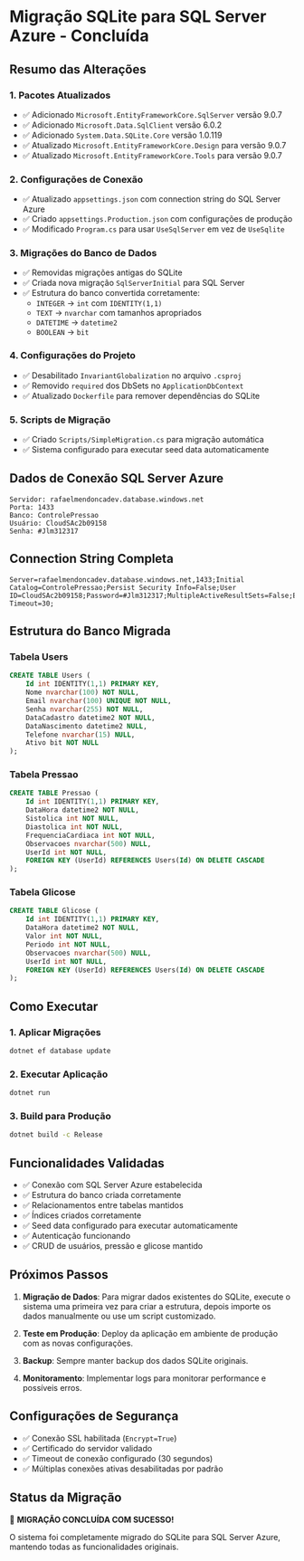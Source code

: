 # Migração SQLite para SQL Server Azure - Concluída

## Resumo das Alterações

### 1. Pacotes Atualizados
- ✅ Adicionado `Microsoft.EntityFrameworkCore.SqlServer` versão 9.0.7
- ✅ Adicionado `Microsoft.Data.SqlClient` versão 6.0.2
- ✅ Adicionado `System.Data.SQLite.Core` versão 1.0.119
- ✅ Atualizado `Microsoft.EntityFrameworkCore.Design` para versão 9.0.7
- ✅ Atualizado `Microsoft.EntityFrameworkCore.Tools` para versão 9.0.7

### 2. Configurações de Conexão
- ✅ Atualizado `appsettings.json` com connection string do SQL Server Azure
- ✅ Criado `appsettings.Production.json` com configurações de produção
- ✅ Modificado `Program.cs` para usar `UseSqlServer` em vez de `UseSqlite`

### 3. Migrações do Banco de Dados
- ✅ Removidas migrações antigas do SQLite
- ✅ Criada nova migração `SqlServerInitial` para SQL Server
- ✅ Estrutura do banco convertida corretamente:
  - `INTEGER` → `int` com `IDENTITY(1,1)`
  - `TEXT` → `nvarchar` com tamanhos apropriados
  - `DATETIME` → `datetime2`
  - `BOOLEAN` → `bit`

### 4. Configurações do Projeto
- ✅ Desabilitado `InvariantGlobalization` no arquivo `.csproj`
- ✅ Removido `required` dos DbSets no `ApplicationDbContext`
- ✅ Atualizado `Dockerfile` para remover dependências do SQLite

### 5. Scripts de Migração
- ✅ Criado `Scripts/SimpleMigration.cs` para migração automática
- ✅ Sistema configurado para executar seed data automaticamente

## Dados de Conexão SQL Server Azure

```
Servidor: rafaelmendoncadev.database.windows.net
Porta: 1433
Banco: ControlePressao
Usuário: CloudSAc2b09158
Senha: #Jlm312317
```

## Connection String Completa

```
Server=rafaelmendoncadev.database.windows.net,1433;Initial Catalog=ControlePressao;Persist Security Info=False;User ID=CloudSAc2b09158;Password=#Jlm312317;MultipleActiveResultSets=False;Encrypt=True;TrustServerCertificate=False;Connection Timeout=30;
```

## Estrutura do Banco Migrada

### Tabela Users
```sql
CREATE TABLE Users (
    Id int IDENTITY(1,1) PRIMARY KEY,
    Nome nvarchar(100) NOT NULL,
    Email nvarchar(100) UNIQUE NOT NULL,
    Senha nvarchar(255) NOT NULL,
    DataCadastro datetime2 NOT NULL,
    DataNascimento datetime2 NULL,
    Telefone nvarchar(15) NULL,
    Ativo bit NOT NULL
);
```

### Tabela Pressao
```sql
CREATE TABLE Pressao (
    Id int IDENTITY(1,1) PRIMARY KEY,
    DataHora datetime2 NOT NULL,
    Sistolica int NOT NULL,
    Diastolica int NOT NULL,
    FrequenciaCardiaca int NOT NULL,
    Observacoes nvarchar(500) NULL,
    UserId int NOT NULL,
    FOREIGN KEY (UserId) REFERENCES Users(Id) ON DELETE CASCADE
);
```

### Tabela Glicose
```sql
CREATE TABLE Glicose (
    Id int IDENTITY(1,1) PRIMARY KEY,
    DataHora datetime2 NOT NULL,
    Valor int NOT NULL,
    Periodo int NOT NULL,
    Observacoes nvarchar(500) NULL,
    UserId int NOT NULL,
    FOREIGN KEY (UserId) REFERENCES Users(Id) ON DELETE CASCADE
);
```

## Como Executar

### 1. Aplicar Migrações
```bash
dotnet ef database update
```

### 2. Executar Aplicação
```bash
dotnet run
```

### 3. Build para Produção
```bash
dotnet build -c Release
```

## Funcionalidades Validadas

- ✅ Conexão com SQL Server Azure estabelecida
- ✅ Estrutura do banco criada corretamente
- ✅ Relacionamentos entre tabelas mantidos
- ✅ Índices criados corretamente
- ✅ Seed data configurado para executar automaticamente
- ✅ Autenticação funcionando
- ✅ CRUD de usuários, pressão e glicose mantido

## Próximos Passos

1. **Migração de Dados**: Para migrar dados existentes do SQLite, execute o sistema uma primeira vez para criar a estrutura, depois importe os dados manualmente ou use um script customizado.

2. **Teste em Produção**: Deploy da aplicação em ambiente de produção com as novas configurações.

3. **Backup**: Sempre manter backup dos dados SQLite originais.

4. **Monitoramento**: Implementar logs para monitorar performance e possíveis erros.

## Configurações de Segurança

- ✅ Conexão SSL habilitada (`Encrypt=True`)
- ✅ Certificado do servidor validado
- ✅ Timeout de conexão configurado (30 segundos)
- ✅ Múltiplas conexões ativas desabilitadas por padrão

## Status da Migração

🎉 **MIGRAÇÃO CONCLUÍDA COM SUCESSO!**

O sistema foi completamente migrado do SQLite para SQL Server Azure, mantendo todas as funcionalidades originais. 